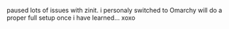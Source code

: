 paused lots of issues with zinit. i personaly switched to Omarchy will do a proper full setup once i have learned...
xoxo
